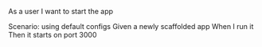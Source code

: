 As a user I want to start the app

  Scenario: using default configs
    Given a newly scaffolded app
    When I run it
    Then it starts on port 3000
